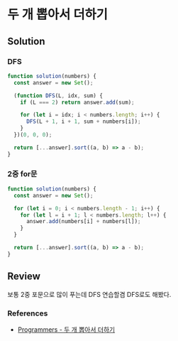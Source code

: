 # 두 개 뽑아서 더하기

## Solution

### DFS

```js
function solution(numbers) {
  const answer = new Set();

  (function DFS(L, idx, sum) {
    if (L === 2) return answer.add(sum);

    for (let i = idx; i < numbers.length; i++) {
      DFS(L + 1, i + 1, sum + numbers[i]);
    }
  })(0, 0, 0);

  return [...answer].sort((a, b) => a - b);
}
```

### 2중 for문

```js
function solution(numbers) {
  const answer = new Set();

  for (let i = 0; i < numbers.length - 1; i++) {
    for (let l = i + 1; l < numbers.length; l++) {
      answer.add(numbers[i] + numbers[l]);
    }
  }

  return [...answer].sort((a, b) => a - b);
}
```

## Review

보통 2중 포문으로 많이 푸는데 DFS 연습할겸 DFS로도 해봤다.

### References

- [Programmers - 두 개 뽑아서 더하기](https://school.programmers.co.kr/learn/courses/30/lessons/68644)
